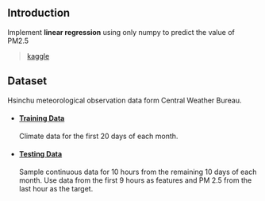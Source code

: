 ## Introduction
Implement **linear regression** using only numpy to predict the value of PM2.5
> [kaggle](https://www.kaggle.com/t/4241d949d7dd49ac8a9b518994347166)

## Dataset 
Hsinchu meteorological observation data form Central Weather Bureau.

- #### [Training Data](https://drive.google.com/file/d/1Ly8FfrUSgOTNA3xhsbaJaLS3KYsc3OpJ/view?usp=sharing)
    Climate data for the first 20 days of each month.

- #### [Testing Data](https://drive.google.com/file/d/1nVts8Hcx4iFplVeNRYyEdsUaGfMxGNdE/view?usp=sharing)
    Sample continuous data for 10 hours from the remaining 10 days of each month. Use data from the first 9 hours as features and PM 2.5 from the last hour as the target.
